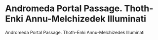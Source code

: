 # Andromeda Portal Passage. Thoth-Enki Annu-Melchizedek Illuminati

Andromeda Portal Passage. Thoth-Enki Annu-Melchizedek Illuminati